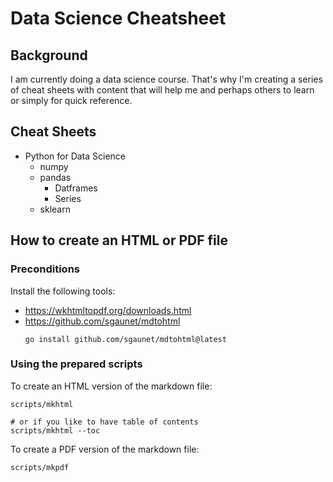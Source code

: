 # Data Science Cheatsheet

## Background

I am currently doing a data science course. That's why I'm creating a series of cheat sheets with content that will help me and perhaps others to learn or simply for quick reference. 

## Cheat Sheets

* Python for Data Science
  * numpy
  * pandas
    * Datframes
    * Series
  * sklearn

## How to create an HTML or PDF file

### Preconditions

Install the following tools:

* https://wkhtmltopdf.org/downloads.html
* https://github.com/sgaunet/mdtohtml
  ```
  go install github.com/sgaunet/mdtohtml@latest
  ```

### Using the prepared scripts

To create an HTML version of the markdown file:

```
scripts/mkhtml

# or if you like to have table of contents
scripts/mkhtml --toc
```

To create a PDF version of the markdown file:

```
scripts/mkpdf
```
